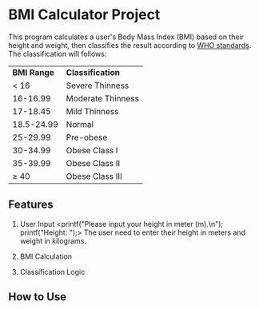 # BMI Calculator Project

This program calculates a user's Body Mass Index (BMI) based on their height and weight, then classifies the result according to [WHO standards](https://www.who.int/data/gho/data/themes/topics/topic-details/GHO/body-mass-index). The classification will follows:
<table>
   <tr>
      <td><strong>BMI Range</strong></td>
      <td><strong>Classification</strong></td>
   </tr>
   <tr>
      <td>&lt; 16</td>
      <td>Severe Thinness</td>
   </tr>
   <tr>
      <td>16-16.99</td>
      <td>Moderate Thinness</td>
   </tr>
   <tr>
      <td>17-18.45</td>
      <td>Mild Thinness</td>
   </tr>
   <tr>
      <td>18.5-24.99</td>
      <td>Normal</td>
   </tr>
   <tr>
      <td>25-29.99</td>
      <td>Pre-obese</td>
   </tr>
   <tr>
      <td>30-34.99</td>
      <td>Obese Class I</td>
   </tr>
   <tr>
      <td>35-39.99</td>
      <td>Obese Class II</td>
   </tr>
   <tr>
      <td>≥ 40</td>
      <td>Obese Class III</td>
   </tr>
</table>

## Features
1. User Input
<printf("Please input your height in meter (m).\n");
     printf("Height: ");>
   The user need to enter their height in meters and weight in kilograms.
3. BMI Calculation

4. Classification Logic

## How to Use
